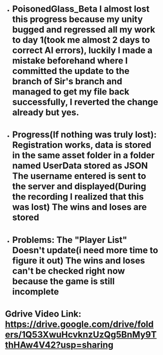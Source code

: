 * PoisonedGlass\_Beta
  I almost lost this progress because my unity bugged and regressed all my work to day 1(took me almost 2 days to correct AI errors), luckily I made a mistake beforehand where I committed the update to the branch of Sir's branch and managed to get my file back successfully, I reverted the change already but yes.
  ===
* Progress(If nothing was truly lost):
  Registration works, data is stored in the same asset folder in a folder named UserData stored as JSON
  The username entered is sent to the server and displayed(During the recording I realized that this was lost)
  The wins and loses are stored
  ===
* Problems:
  The "Player List" Doesn't update(i need more time to figure it out)
  The wins and loses can't be checked right now because the game is still incomplete
  ===

Gdrive Video Link:
https://drive.google.com/drive/folders/1Q53XwuHcvknzUzQg5BnMy9TthHAw4V42?usp=sharing
===

